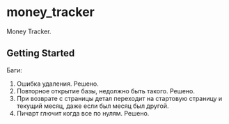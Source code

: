 # money_tracker

Money Tracker.

## Getting Started

Баги:
1. Ошибка удаления. Решено.
2. Повторное открытие базы, недолжно быть такого. Решено.
3. При возврате с страницы детал переходит на стартовую страницу и текущий месяц, даже если был месяц был другой.
4. Пичарт глючит когда все по нулям. Решено.